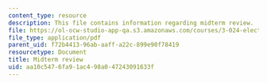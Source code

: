 ```yaml
---
content_type: resource
description: This file contains information regarding midterm review.
file: https://ol-ocw-studio-app-qa.s3.amazonaws.com/courses/3-024-electronic-optical-and-magnetic-properties-of-materials-spring-2013/aa10c5476fa91ac498a047243091633f_MIT3_024S13_study4.pdf
file_type: application/pdf
parent_uid: f72b4413-96ab-aaff-a22c-899e90f78419
resourcetype: Document
title: Midterm review
uid: aa10c547-6fa9-1ac4-98a0-47243091633f
---
```

